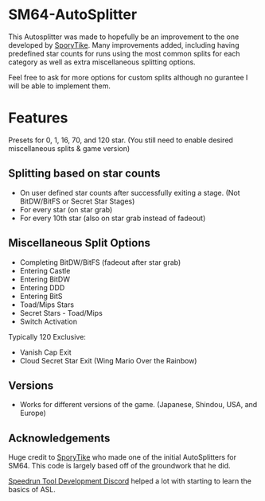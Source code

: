 # SM64-AutoSplitter

This Autosplitter was made to hopefully be an improvement to the one developed by [SporyTike](https://github.com/SporyTike). Many improvements added, including having predefined star counts for runs using the most common splits for each category as well as extra miscellaneous splitting options.

Feel free to ask for more options for custom splits although no gurantee I will be able to implement them.

# Features
Presets for 0, 1, 16, 70, and 120 star.   (You still need to enable desired miscellaneous splits & game version)


## Splitting based on star counts
* On user defined star counts after successfully exiting a stage. (Not BitDW/BitFS or Secret Star Stages)
* For every star (on star grab)
* For every 10th star (also on star grab instead of fadeout)

## Miscellaneous Split Options
* Completing BitDW/BitFS (fadeout after star grab)
* Entering Castle
* Entering BitDW
* Entering DDD
* Entering BitS
* Toad/Mips Stars
* Secret Stars - Toad/Mips
* Switch Activation

Typically 120 Exclusive:
* Vanish Cap Exit
* Cloud Secret Star Exit (Wing Mario Over the Rainbow)

## Versions
* Works for different versions of the game. (Japanese, Shindou, USA, and Europe)

## Acknowledgements

Huge credit to [SporyTike](https://github.com/SporyTike/LiveSplit.AutoSplitters) who made one of the initial AutoSplitters for SM64. This code is largely based off of the groundwork that he did.

[Speedrun Tool Development Discord](https://discord.gg/N6wv8pW)
helped a lot with starting to learn the basics of ASL.
